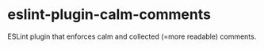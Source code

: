 # eslint-plugin-calm-comments
ESLint plugin that enforces calm and collected (=more readable) comments.
